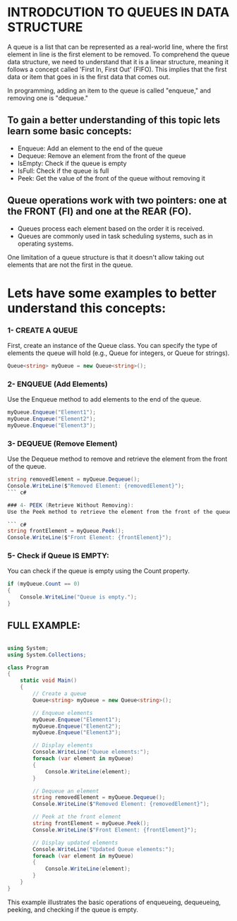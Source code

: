 # INTRODCUTION TO QUEUES IN DATA STRUCTURE 

A queue is a list that can be represented as a real-world line, where the first element in line is the first element to be removed. To comprehend the queue data structure, we need to understand that it is a linear structure, meaning it follows a concept called 'First In, First Out' (FIFO). This implies that the first data or item that goes in is the first data that comes out.

In programming, adding an item to the queue is called "enqueue," and removing one is "dequeue."

## To gain a better understanding of this topic lets learn some basic concepts:

* Enqueue: Add an element to the end of the queue
* Dequeue: Remove an element from the front of the queue
* IsEmpty: Check if the queue is empty
* IsFull: Check if the queue is full
* Peek: Get the value of the front of the queue without removing it

## Queue operations work with two pointers: one at the FRONT (FI) and one at the REAR (FO).

* Queues process each element based on the order it is received.
* Queues are commonly used in task scheduling systems, such as in operating systems.

One limitation of a queue structure is that it doesn't allow taking out elements that are not the first in the queue.

# Lets have some examples to better understand this concepts:

### 1- CREATE A QUEUE
First, create an instance of the Queue class. You can specify the type of elements the queue will hold (e.g., Queue<int> for integers, or Queue<string> for strings).

``` c#
Queue<string> myQueue = new Queue<string>();
```

### 2- ENQUEUE (Add Elements)
Use the Enqueue method to add elements to the end of the queue.

``` c#
myQueue.Enqueue("Element1");
myQueue.Enqueue("Element2");
myQueue.Enqueue("Element3");
```

### 3- DEQUEUE (Remove Element)
Use the Dequeue method to remove and retrieve the element from the front of the queue.

``` c#
string removedElement = myQueue.Dequeue();
Console.WriteLine($"Removed Element: {removedElement}");
``` c#

### 4- PEEK (Retrieve Without Removing):
Use the Peek method to retrieve the element from the front of the queue without removing it.

``` c#
string frontElement = myQueue.Peek();
Console.WriteLine($"Front Element: {frontElement}");
```

### 5- Check if Queue IS EMPTY:
You can check if the queue is empty using the Count property.

``` c#
if (myQueue.Count == 0)
{
    Console.WriteLine("Queue is empty.");
}
```

## FULL EXAMPLE:
``` c#

using System;
using System.Collections;

class Program
{
    static void Main()
    {
        // Create a queue
        Queue<string> myQueue = new Queue<string>();

        // Enqueue elements
        myQueue.Enqueue("Element1");
        myQueue.Enqueue("Element2");
        myQueue.Enqueue("Element3");

        // Display elements
        Console.WriteLine("Queue elements:");
        foreach (var element in myQueue)
        {
            Console.WriteLine(element);
        }

        // Dequeue an element
        string removedElement = myQueue.Dequeue();
        Console.WriteLine($"Removed Element: {removedElement}");

        // Peek at the front element
        string frontElement = myQueue.Peek();
        Console.WriteLine($"Front Element: {frontElement}");

        // Display updated elements
        Console.WriteLine("Updated Queue elements:");
        foreach (var element in myQueue)
        {
            Console.WriteLine(element);
        }
    }
}
```

This example illustrates the basic operations of enqueueing, dequeueing, peeking, and checking if the queue is empty.
